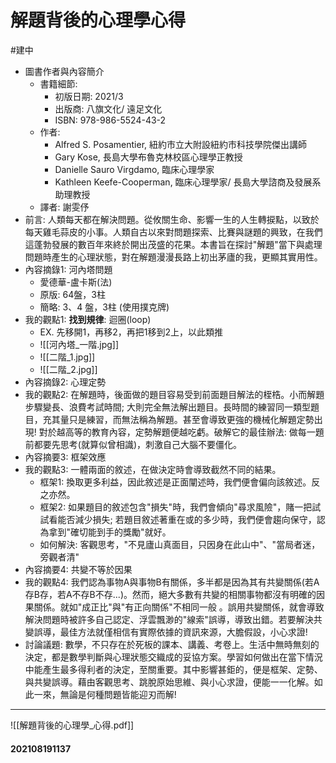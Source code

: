 # 解題背後的心理學心得
#建中

- 圖書作者與內容簡介
	- 書籍細節:
		- 初版日期: 2021/3
		- 出版商: 八旗文化/ 遠足文化
		- ISBN: 978-986-5524-43-2
	- 作者: 
		- Alfred S. Posamentier, 紐約市立大附設紐約市科技學院傑出講師
		- Gary Kose, 長島大學布魯克林校區心理學正教授
		- Danielle Sauro Virgdamo, 臨床心理學家
		- Kathleen Keefe-Cooperman, 臨床心理學家/ 長島大學諮商及發展系助理教授
	- 譯者: 謝雯伃
- 前言: 人類每天都在解決問題。從攸關生命、影響一生的人生轉捩點，以致於每天雞毛蒜皮的小事。人類自古以來對問題探索、比賽與謎題的興致，在我們這蓬勃發展的數百年來終於開出茂盛的花果。本書旨在探討"解題"當下與處理問題時產生的心理狀態，對在解題漫漫長路上初出茅廬的我，更顯其實用性。
- 內容摘錄1: 河內塔問題
	- 愛德華-盧卡斯(法)
	- 原版: 64盤，3柱
	- 簡略: 3、4 盤，3柱 (使用撲克牌)
- 我的觀點1: **找到規律**: 迴圈(loop)
	- EX. 先移開1，再移2，再把1移到2上，以此類推
	- ![[河內塔_一階.jpg]]
	- ![[二階_1.jpg]]
	- ![[二階_2.jpg]]
- 內容摘錄2: 心理定勢
- 我的觀點2: 在解題時，後面做的題目容易受到前面題目解法的桎梏。小而解題步驟變長、浪費考試時間; 大則完全無法解出題目。長時間的練習同一類型題目，充其量只是練習，而無法稱為解題。甚至會導致更強的機械化解題定勢出現! 對於越高等的教育內容，定勢解題便越吃虧。破解它的最佳辦法: 做每一題前都要先思考(就算似曾相識)，刺激自己大腦不要僵化。
- 內容摘要3: 框架效應
- 我的觀點3: 一體兩面的敘述，在做決定時會導致截然不同的結果。
	- 框架1: 換取更多利益，因此敘述是正面闡述時，我們便會偏向該敘述。反之亦然。
	- 框架2: 如果題目的敘述包含"損失"時，我們會傾向"尋求風險"，賭一把試試看能否減少損失; 若題目敘述著重在或的多少時，我們便會趨向保守，認為拿到"確切能到手的獎勵"就好。
	- 如何解決: 客觀思考，"不見廬山真面目，只因身在此山中"、"當局者迷，旁觀者清"
- 內容摘要4: 共變不等於因果
- 我的觀點4: 我們認為事物A與事物B有關係，多半都是因為其有共變關係(若A存B存，若A不存B不存...)。然而，絕大多數有共變的相關事物都沒有明確的因果關係。就如"成正比"與"有正向關係"不相同一般 。誤用共變關係，就會導致解決問題時被許多自己認定、浮雲飄渺的"線索"誤導，導致出錯。若要解決共變誤導，最佳方法就僅相信有實際依據的資訊來源，大膽假設，小心求證!
- 討論議題: 數學，不只存在於死板的課本、講義、考卷上。生活中無時無刻的決定，都是數學判斷與心理狀態交織成的妥協方案。學習如何做出在當下情況中能產生最多得利者的決定，至關重要。其中影響甚鉅的，便是框架、定勢、與共變誤導。藉由客觀思考、跳脫原始思維、與小心求證，便能一一化解。如此一來，無論是何種問題皆能迎刃而解!
***

![[解題背後的心理學_心得.pdf]]
#### 202108191137






